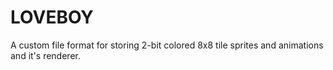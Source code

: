# LOVEBOY
A custom file format for storing 2-bit colored 8x8 tile sprites and animations and it's renderer.
